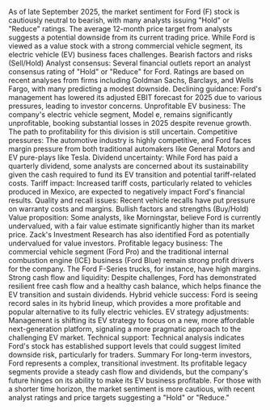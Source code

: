 As of late September 2025, the market sentiment for Ford (F) stock is cautiously neutral to bearish, with many analysts issuing "Hold" or "Reduce" ratings. The average 12-month price target from analysts suggests a potential downside from its current trading price. While Ford is viewed as a value stock with a strong commercial vehicle segment, its electric vehicle (EV) business faces challenges.
Bearish factors and risks (Sell/Hold)
Analyst consensus: Several financial outlets report an analyst consensus rating of "Hold" or "Reduce" for Ford. Ratings are based on recent analyses from firms including Goldman Sachs, Barclays, and Wells Fargo, with many predicting a modest downside.
Declining guidance: Ford's management has lowered its adjusted EBIT forecast for 2025 due to various pressures, leading to investor concerns.
Unprofitable EV business: The company's electric vehicle segment, Model e, remains significantly unprofitable, booking substantial losses in 2025 despite revenue growth. The path to profitability for this division is still uncertain.
Competitive pressures: The automotive industry is highly competitive, and Ford faces margin pressure from both traditional automakers like General Motors and EV pure-plays like Tesla.
Dividend uncertainty: While Ford has paid a quarterly dividend, some analysts are concerned about its sustainability given the cash required to fund its EV transition and potential tariff-related costs.
Tariff impact: Increased tariff costs, particularly related to vehicles produced in Mexico, are expected to negatively impact Ford's financial results.
Quality and recall issues: Recent vehicle recalls have put pressure on warranty costs and margins.
Bullish factors and strengths (Buy/Hold)
Value proposition: Some analysts, like Morningstar, believe Ford is currently undervalued, with a fair value estimate significantly higher than its market price. Zack's Investment Research has also identified Ford as potentially undervalued for value investors.
Profitable legacy business: The commercial vehicle segment (Ford Pro) and the traditional internal combustion engine (ICE) business (Ford Blue) remain strong profit drivers for the company. The Ford F-Series trucks, for instance, have high margins.
Strong cash flow and liquidity: Despite challenges, Ford has demonstrated resilient free cash flow and a healthy cash balance, which helps finance the EV transition and sustain dividends.
Hybrid vehicle success: Ford is seeing record sales in its hybrid lineup, which provides a more profitable and popular alternative to its fully electric vehicles.
EV strategy adjustments: Management is shifting its EV strategy to focus on a new, more affordable next-generation platform, signaling a more pragmatic approach to the challenging EV market.
Technical support: Technical analysis indicates Ford's stock has established support levels that could suggest limited downside risk, particularly for traders.
Summary
For long-term investors, Ford represents a complex, transitional investment. Its profitable legacy segments provide a steady cash flow and dividends, but the company's future hinges on its ability to make its EV business profitable. For those with a shorter time horizon, the market sentiment is more cautious, with recent analyst ratings and price targets suggesting a "Hold" or "Reduce." 
